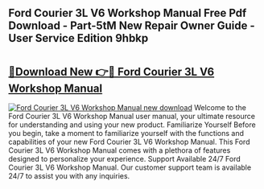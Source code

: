 ## Ford Courier 3L V6 Workshop Manual Free Pdf Download - Part-5tM New Repair Owner Guide - User Service Edition 9hbkp

# <h2><a href="http://bc5184.oget.top/?id=Ford+Courier+3L+V6+Workshop+Manual">🔗Download New 👉🔴 Ford Courier 3L V6 Workshop Manual</a></h2>

[![Ford Courier 3L V6 Workshop Manual new download](https://i.imgur.com/5g1atiW.png)](http://bc5184.oget.top/?id=Ford+Courier+3L+V6+Workshop+Manual)
Welcome to the Ford Courier 3L V6 Workshop Manual user manual, your ultimate resource for understanding and using your new product. Familiarize Yourself Before you begin, take a moment to familiarize yourself with the functions and capabilities of your new Ford Courier 3L V6 Workshop Manual. This Ford Courier 3L V6 Workshop Manual comes with a plethora of features designed to personalize your experience. Support Available 24/7 Ford Courier 3L V6 Workshop Manual. Our customer support team is available 24/7 to assist you with any inquiries.
